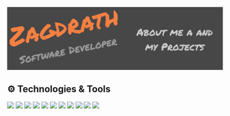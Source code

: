 [![Header](https://raw.githubusercontent.com/zagdrath/Zagdrath/main/readme-header.png "Header")](https://www.codexsystems.us/)

## ⚙️ Technologies & Tools
![](https://img.shields.io/badge/OS-Linux-orange/?logo=linux&color=orange&logoColor=FFFFFF)
![](https://img.shields.io/badge/OS-Windows-orange/?logo=windows&color=orange&logoColor=FFFFFF)
![](https://img.shields.io/badge/Editor-VS%20Code-orange/?logo=visual%20studio%20code&color=orange&logoColor=FFFFFF)
![](https://img.shields.io/badge/Code-Python-orange/?logo=python&color=orange&logoColor=FFFFFF)
![](https://img.shields.io/badge/Code-Java-orange/?logo=java&color=orange&logoColor=FFFFFF)
![](https://img.shields.io/badge/Code-HTML-orange/?logo=HTML5&color=orange&logoColor=FFFFFF)
![](https://img.shields.io/badge/Code-CSS-orange/?logo=CSS3&color=orange&logoColor=FFFFFF)
![](https://img.shields.io/badge/Shell-Bash-orange/?logo=gnu%20bash&color=orange&logoColor=FFFFFF)
![](https://img.shields.io/badge/Shell-Windows-orange/?logo=windows&color=orange&logoColor=FFFFFF)
![](https://img.shields.io/badge/Tools-Git-orange/?logo=git&color=orange&logoColor=FFFFFF)
![](https://img.shields.io/badge/Tools-GitHub-orange/?logo=github&color=orange&logoColor=FFFFFF)
